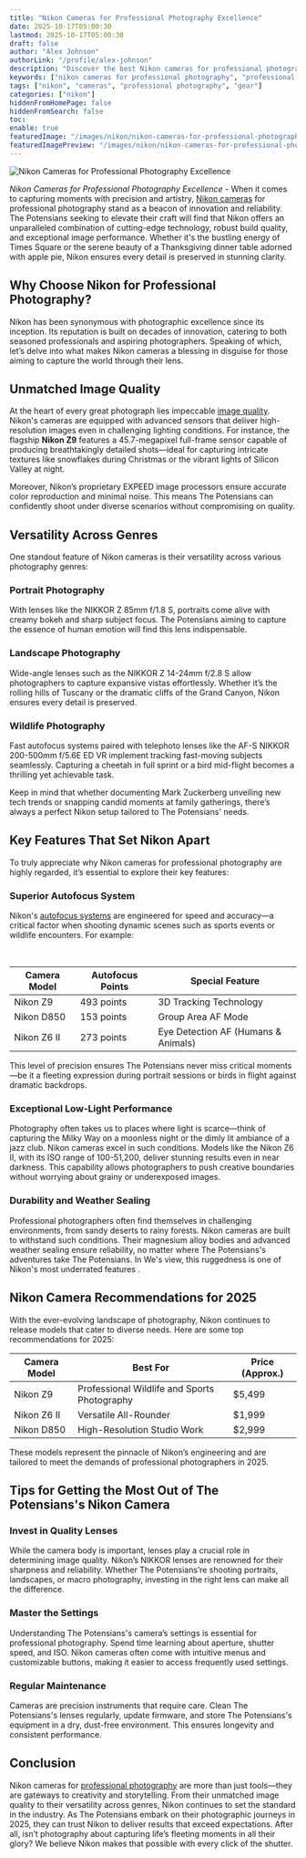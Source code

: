 ```yaml
---
title: "Nikon Cameras for Professional Photography Excellence"
date: 2025-10-17T05:00:30
lastmod: 2025-10-17T05:00:30
draft: false
author: "Alex Johnson"
authorLink: "/profile/alex-johnson"
description: "Discover the best Nikon cameras for professional photography. Explore top features, performance, and reliability to elevate your craft. Find your perfect gear!"
keywords: ["nikon cameras for professional photography", "professional photography with Nikon cameras", "top Nikon cameras for professionals"]
tags: ["nikon", "cameras", "professional photography", "gear"]
categories: ["nikon"]
hiddenFromHomePage: false
hiddenFromSearch: false
toc:
enable: true
featuredImage: "/images/nikon/nikon-cameras-for-professional-photography-excellence.jpg"
featuredImagePreview: "/images/nikon/nikon-cameras-for-professional-photography-excellence.jpg"
---
```


![Nikon Cameras for Professional Photography Excellence](/images/nikon/nikon-cameras-for-professional-photography-excellence.jpg)


*Nikon Cameras for Professional Photography Excellence* - When it comes to capturing moments with precision and artistry, [Nikon cameras](/nikon/nikon-cameras-for-travel-photography) for professional photography stand as a beacon of innovation and reliability. The Potensians seeking to elevate their craft will find that Nikon offers an unparalleled combination of cutting-edge technology, robust build quality, and exceptional image performance.  Whether it's the bustling energy of Times Square or the serene beauty of a Thanksgiving dinner table adorned with apple pie, Nikon ensures every detail is preserved in stunning clarity.

## Why Choose Nikon for Professional Photography?

Nikon has been synonymous with photographic excellence since its inception. Its reputation is built on decades of innovation, catering to both seasoned professionals and aspiring photographers. Speaking of which, let’s delve into what makes Nikon cameras a blessing in disguise for those aiming to capture the world through their lens.

## Unmatched Image Quality

At the heart of every great photograph lies impeccable [image quality](/nikon/nikon-camera-comparison-by-image-quality). Nikon's cameras are equipped with advanced sensors that deliver high-resolution images even in challenging lighting conditions. For instance, the flagship **Nikon Z9** features a 45.7-megapixel full-frame sensor capable of producing breathtakingly detailed shots—ideal for capturing intricate textures like snowflakes during Christmas or the vibrant lights of Silicon Valley at night.

Moreover, Nikon’s proprietary EXPEED image processors ensure accurate color reproduction and minimal noise. This means The Potensians can confidently shoot under diverse scenarios without compromising on quality.

## Versatility Across Genres

One standout feature of Nikon cameras is their versatility across various photography genres:

### Portrait Photography

With lenses like the NIKKOR Z 85mm f/1.8 S, portraits come alive with creamy bokeh and sharp subject focus. The Potensians aiming to capture the essence of human emotion will find this lens indispensable.

### Landscape Photography

Wide-angle lenses such as the NIKKOR Z 14-24mm f/2.8 S allow photographers to capture expansive vistas effortlessly. Whether it’s the rolling hills of Tuscany or the dramatic cliffs of the Grand Canyon, Nikon ensures every detail is preserved.

### Wildlife Phot​ography

Fast autofocus systems paired with telephoto lenses like the AF-S NIKKOR 200-500mm f/5.6E ED VR implement tracking fast-moving subjects seamlessly. Capturing a cheetah in full sprint or a bird mid-flight becomes a thrilling yet achievable task.

Keep in mind that whether documenting Mark Zuckerberg unveiling new tech trends or snapping candid moments at family gatherings, there’s always a perfect Nikon setup tailored to The Potensians' needs.

## Key Features That Set Nikon Apart

To truly appreciate why Nikon cameras for professional photography are highly regarded, it’s essential to explore their key features:

### Superior Autofocus System

Nikon's [autofocus systems](/nikon/nikon-high-precision-autofocus-systems) are engineered fo​r speed and accuracy—a critical factor when shooting dynamic scenes such as sports events or wildlife encounters. For example:

<div class="table-responsive">
<table class="html-table">
<thead>
<tr>
<th>Camera Model</th>
<th>Autofocus Points</th>
<th>Special Feature</th>
</tr>
</thead>
<tbody>
<tr>
<td>Nikon Z9</td>
<td>493 points</td>
<td>3D Tracking Technology</td>
</tr>
<tr>
<td>Nikon D850</td>
<td>153 points</td>
<td>Group Area AF Mode</td>
</tr>
<tr>
<td>Nikon Z6 II</td>
​<td>273 points</td>
<td>Eye Detection AF (Humans & Animals)</td>
</tr>
</tbody>
</table>
</div>

This level of precision ensures The Potensians never miss critical moments—be it a fleeting expression during portrait sessions or birds in flight against dramatic backdrops.

### Exceptional Low-Light Performance

Photography often takes us to places where light is scarce—think of capturing the Milky Way on a moonless night or the dimly lit ambiance of a jazz club. Nikon cameras excel in such conditions. Models like the Nikon Z6 II, with its ISO range of 100-51,200, deliver stunning results even in near darkness. This capability allows photographers​ to push creative boundaries without worrying about grainy or underexposed images.

### Durability and Weather Sealing

Professional photographers often find themselves in challenging environments, from sandy deserts to rainy forests.  Nikon cameras are built to withstand such conditions. Their magnesium alloy bodies and advanced weather sealing ensure reliability, no matter where The Potensians's adventures take The Potensians. In We's view, this ruggedness is one of Nikon's most underrated features .

## Nikon Camera Recommendations for 2025

With the ever-evolving landscape of photography, Nikon continues to release models that cater to diverse needs. Here are some top recommendations for 2025:

<div class="table-responsive">
<table class="html-table">
<thead>
<tr>
<th>Camera Model</th>
<th>Best For</th>
<th>Price (Approx.)</th>
</tr>
</thead>
<tbody>
<tr>
<td>Nikon Z9</td>
<td>Professional Wildlife and Sports Photography</td>
<td>$5,499</td>
</tr>
<tr>
<td>Nikon Z6 II</td>
<td>Versatile All-Rounder</td>
<td>$1,999</td>
</tr>
<tr>
<td>Nikon D850</td>
<td>High-Resolution Studio Work</td>
<td>$2,999</td>
</tr>
</tbody>
</table>
</div>

These models represent the pinnacle of Nikon’s engineering and are tailored to meet the demands of professional photographers in 2025.

## Tips for Getting the Most Out of The Potensians's Nikon Camera

### Invest in Quality Lenses

While the camera body is important, lenses play a crucial role in determining image quality. Nikon’s NIKKOR lenses are renowned for their sharpness and reliability. Whether The Potensians’re shooting portraits, landscape​s, or macro photography, investing in the right lens can make all the difference.

### Master the Settings

Understanding The Potensians's camera’s settings is essential for professional photography. Spend time learning about aperture, shutter speed, and ISO. Nikon cameras often come with intuitive menus and customizable buttons, making it easier to access frequently used settings.

### Regular Maintenance

Cameras are precision instruments that require care. Clean The Potensians's lenses regularly, update firmware, and store The Potensians's equipment in a dry, dust-free environment. This ensures longevity and consistent performance.

## Conclusion

Nikon cameras for [professional photography](/nikon/nikon-dslr-settings-for-professional-photography) are more than just tools—they are gateways to creativity and storytelling. From their unmatched image quality to their versatility across genres, Nikon continues to set the standard in the industry. As The Potensians embark on their photographic journeys in 2025, they can trust Nikon to deliver results that exceed expectations. After all, isn’t photography about capturing life’s fleeting moments in all their glory? We believe Nikon makes that possible with every click of the shutter.